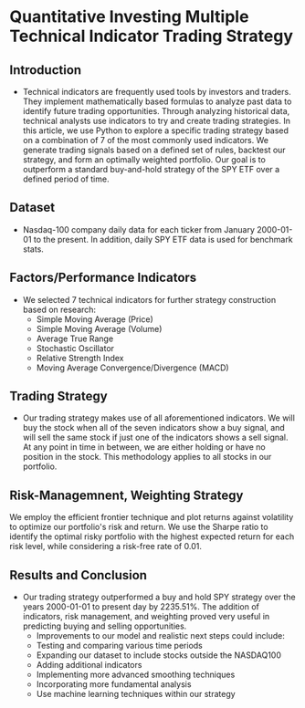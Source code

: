 # Quantitative Investing Multiple Technical Indicator Trading Strategy

## Introduction 

- Technical indicators are frequently used tools by investors and traders. They implement mathematically based formulas to analyze past data to identify future trading opportunities. Through analyzing historical data, technical analysts use indicators to try and create trading strategies. In this article, we use Python to explore a specific trading strategy based on a combination of 7 of the most commonly used indicators. We generate trading signals based on a defined set of rules, backtest our strategy, and form an optimally weighted portfolio. Our goal is to outperform a standard buy-and-hold strategy of the SPY ETF over a defined period of time. 

## Dataset 
- Nasdaq-100 company daily data for each ticker from January 2000-01-01 to the present. In addition, daily SPY ETF data is used for benchmark stats.

## Factors/Performance Indicators 
- We selected 7 technical indicators for further strategy construction based on research:
  - Simple Moving Average (Price)
  - Simple Moving Average (Volume)
  - Average True Range
  - Stochastic Oscillator
  - Relative Strength Index
  - Moving Average Convergence/Divergence (MACD)

## Trading Strategy
- Our trading strategy makes use of all aforementioned indicators. We will buy the stock when all of the seven indicators show a buy signal, and will sell the same stock if just one of the indicators shows a sell signal. At any point in time in between, we are either holding or have no position in the stock. This methodology applies to all stocks in our portfolio. 

## Risk-Managemnent, Weighting Strategy
We employ the efficient frontier technique and plot returns against volatility to optimize our portfolio's risk and return. We use the Sharpe ratio to identify the optimal risky portfolio with the highest expected return for each risk level, while considering a risk-free rate of 0.01.

## Results and Conclusion
- Our trading strategy outperformed a buy and hold SPY strategy over the years 2000-01-01 to present day by 2235.51%. The addition of indicators, risk management, and weighting proved very useful in predicting buying and selling opportunities. 
  - Improvements to our model and realistic next steps could include:
  -  Testing and comparing various time periods
  - Expanding our dataset to include stocks outside the NASDAQ100
  - Adding additional indicators
  - Implementing more advanced smoothing techniques
  - Incorporating more fundamental analysis
  - Use machine learning techniques within our strategy 

